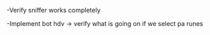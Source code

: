 -Verify sniffer works completely

-Implement bot hdv -> verify what is going on if we select pa runes